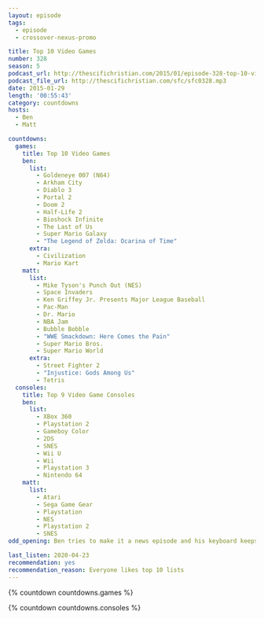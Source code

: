```yaml
---
layout: episode
tags:
  - episode
  - crossover-nexus-promo

title: Top 10 Video Games
number: 328
season: 5
podcast_url: http://thescifichristian.com/2015/01/episode-328-top-10-video-games/
podcast_file_url: http://thescifichristian.com/sfc/sfc0328.mp3
date: 2015-01-29
length: '00:55:43'
category: countdowns
hosts:
  - Ben
  - Matt

countdowns:
  games:
    title: Top 10 Video Games
    ben:
      list:
        - Goldeneye 007 (N64)
        - Arkham City
        - Diablo 3
        - Portal 2
        - Doom 2
        - Half-Life 2
        - Bioshock Infinite
        - The Last of Us
        - Super Mario Galaxy
        - "The Legend of Zelda: Ocarina of Time"
      extra:
        - Civilization
        - Mario Kart
    matt: 
      list:
        - Mike Tyson's Punch Out (NES)
        - Space Invaders
        - Ken Griffey Jr. Presents Major League Baseball
        - Pac-Man
        - Dr. Mario
        - NBA Jam
        - Bubble Bobble
        - "WWE Smackdown: Here Comes the Pain"
        - Super Mario Bros.
        - Super Mario World
      extra:
        - Street Fighter 2
        - "Injustice: Gods Among Us"
        - Tetris
  consoles:
    title: Top 9 Video Game Consoles
    ben:
      list:
        - XBox 360
        - Playstation 2
        - Gameboy Color
        - 2DS
        - SNES
        - Wii U
        - Wii
        - Playstation 3
        - Nintendo 64
    matt: 
      list:
        - Atari
        - Sega Game Gear
        - Playstation
        - NES
        - Playstation 2
        - SNES
odd_opening: Ben tries to make it a news episode and his keyboard keeps typing Js

last_listen: 2020-04-23
recommendation: yes
recommendation_reason: Everyone likes top 10 lists
---
```


{% countdown countdowns.games %}

{% countdown countdowns.consoles %}